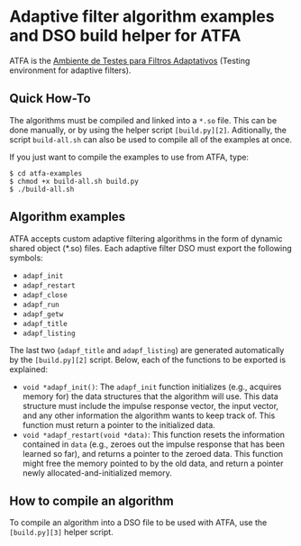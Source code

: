 
Adaptive filter algorithm examples and DSO build helper for ATFA
================================================================

ATFA is the [Ambiente de Testes para Filtros Adaptativos][1] (Testing
environment for adaptive filters).

Quick How-To
------------

The algorithms must be compiled and linked into a `*.so` file. This can
be done manually, or by using the helper script `[build.py][2]`. 
Aditionally, the script `build-all.sh` can also be used to compile all
of the examples at once.

If you just want to compile the examples to use from ATFA, type:

    $ cd atfa-examples
    $ chmod +x build-all.sh build.py
    $ ./build-all.sh

Algorithm examples
------------------

ATFA accepts custom adaptive filtering algorithms in the form of dynamic
shared object (*.so) files. Each adaptive filter DSO must export the
following symbols:

* `adapf_init`
* `adapf_restart`
* `adapf_close`
* `adapf_run`
* `adapf_getw`
* `adapf_title`
* `adapf_listing`

The last two (`adapf_title` and `adapf_listing`) are generated
automatically by the `[build.py][2]` script. Below, each of the
functions to be exported is explained:

* `void *adapf_init()`: The `adapf_init` function initializes (e.g.,
  acquires memory for) the data structures that the algorithm will use.
  This data structure must include the impulse response vector, the
  input vector, and any other information the algorithm wants to keep
  track of. This function must return a pointer to the initialized data.
* `void *adapf_restart(void *data)`: This function resets the
  information contained in `data` (e.g., zeroes out the impulse response
  that has been learned so far), and returns a pointer to the zeroed
  data. This function might free the memory pointed to by the old data,
  and return a pointer newly allocated-and-initialized memory.

How to compile an algorithm
---------------------------

To compile an algorithm into a DSO file to be used with ATFA, use the
`[build.py][3]` helper script.

[1]: https://github.com/fofoni/atfa
[2]: #how-to-compile-an-algorithm
[3]: https://github.com/fofoni/atfa-examples/blob/master/build.py
